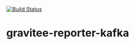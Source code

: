 [![Build Status](https://ci.gravitee.io/buildStatus/icon?job=gravitee-io/gravitee-reporter-kafka)](https://ci.gravitee.io/job/gravitee-io/job/gravitee-reporter-kafka/job/master/)

# gravitee-reporter-kafka
